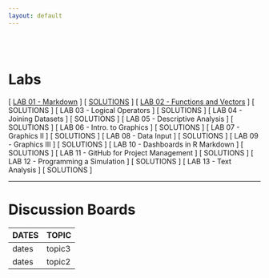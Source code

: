 ```yaml
---
layout: default
---
```


<div class = "uk-container uk-container-small">
  
<br><br>





# Labs

[ [LAB 01 - Markdown](https://ds4ps.github.io/Data-Science-Class/LABS/lab-01-instructions.html) ] [ [SOLUTIONS](https://ds4ps.github.io/Data-Science-Class/LABS/lab-01-SOLUTION.html) ]
[ [LAB 02 - Functions and Vectors](https://ds4ps.github.io/Data-Science-Class/LABS/lab-02-instructions.html) ] [ SOLUTIONS ]
[ LAB 03 - Logical Operators ]  [ SOLUTIONS ]
[ LAB 04 - Joining Datasets ]  [ SOLUTIONS ]
[ LAB 05 - Descriptive Analysis ]  [ SOLUTIONS ]
[ LAB 06 - Intro. to Graphics ]  [ SOLUTIONS ]
[ LAB 07 - Graphics II ]  [ SOLUTIONS ]
[ LAB 08 - Data Input ]  [ SOLUTIONS ]
[ LAB 09 - Graphics III ]  [ SOLUTIONS ]
[ LAB 10 - Dashboards in R Markdown ]  [ SOLUTIONS ]
[ LAB 11 - GitHub for Project Management ]  [ SOLUTIONS ]
[ LAB 12 - Programming a Simulation ]  [ SOLUTIONS ]
[ LAB 13 - Text Analysis ]  [ SOLUTIONS ]

----------------



# Discussion Boards

DATES  |   TOPIC  
-------|------------  
dates  |  topic3  
dates  |  topic2  







<br><br><br><br>
</div>
